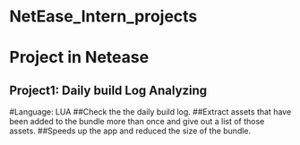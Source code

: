 # NetEase_Intern_projects
Project in Netease
==================
Project1: Daily build Log Analyzing
---------------------------
#Language: LUA
##Check the the daily build log. 
##Extract assets that have been added to the bundle more than once and give out a list of those assets.
##Speeds up the app and reduced the size of the bundle.
